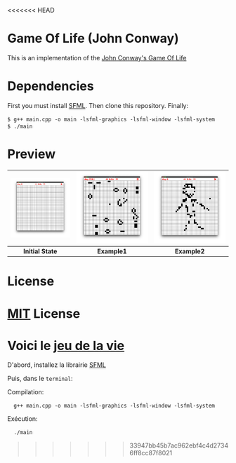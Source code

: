 <<<<<<< HEAD
# Game Of Life (John Conway)
 This is an implementation of the [John Conway's Game Of Life](https://fr.wikipedia.org/wiki/Jeu_de_la_vie)

# Dependencies

First you must install [SFML]( http://bit.ly/35BRjCS ).
Then clone this repository.
Finally: 
```
$ g++ main.cpp -o main -lsfml-graphics -lsfml-window -lsfml-system
$ ./main
```

# Preview

| ![Preview image](assets/preview/2.png) | ![Preview image](assets/preview/1.png) | ![Preview image](assets/preview/3.png) |
| :------------------------------------: | :------------------------------------: | :------------------------------------: |
|           **Initial State**            |              **Example1**              |              **Example2**              |

# License
[MIT](https://choosealicense.com/licenses/mit/) License
=======
# Voici le [jeu de la vie](https://fr.wikipedia.org/wiki/Jeu_de_la_vie)

D'abord, installez la librairie [SFML]( http://bit.ly/35BRjCS )

Puis, dans le `terminal`:

Compilation:
```shell
  g++ main.cpp -o main -lsfml-graphics -lsfml-window -lsfml-system
```
  Exécution:
```shell
  ./main
```
  

>>>>>>> 33947bb45b7ac962ebf4c4d27346ff8cc87f8021
